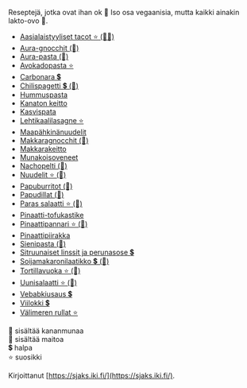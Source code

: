 Reseptejä, jotka ovat ihan ok 🥘 Iso osa vegaanisia, mutta kaikki ainakin lakto-ovo 🥦.

- [Aasialaistyyliset tacot ⭐ (🥛🥚)](https://sjaks.iki.fi/cookbook/recipe/aasiatacot)
- [Aura-gnocchit (🥛)](https://sjaks.iki.fi/cookbook/recipe/auragnocchit)
- [Aura-pasta (🥛)](https://sjaks.iki.fi/cookbook/recipe/aurapasta)
- [Avokadopasta ⭐](https://sjaks.iki.fi/cookbook/recipe/avokadopasta)
- [Carbonara 💲](https://sjaks.iki.fi/cookbook/recipe/carbonara)
- [Chilispagetti 💲 (🥛)](https://sjaks.iki.fi/cookbook/recipe/chilispagetti)
- [Hummuspasta](https://sjaks.iki.fi/cookbook/recipe/hummuspasta)
- [Kanaton keitto](https://sjaks.iki.fi/cookbook/recipe/kanatonkeitto)
- [Kasvispata](https://sjaks.iki.fi/cookbook/recipe/kasvispata)
- [Lehtikaalilasagne ⭐](https://sjaks.iki.fi/cookbook/recipe/lehtikaalilasagne)
- [Maapähkinänuudelit](https://sjaks.iki.fi/cookbook/recipe/maapahkinanuudelit)
- [Makkaragnocchit (🥛)](https://sjaks.iki.fi/cookbook/recipe/makkaragnocchit)
- [Makkarakeitto](https://sjaks.iki.fi/cookbook/recipe/makkarakeitto)
- [Munakoisoveneet](https://sjaks.iki.fi/cookbook/recipe/munakoisoveneet)
- [Nachopelti (🥛)](https://sjaks.iki.fi/cookbook/recipe/nachopelti)
- [Nuudelit ⭐ (🥚)](https://sjaks.iki.fi/cookbook/recipe/nuudelit)
- [Papuburritot (🥛)](https://sjaks.iki.fi/cookbook/recipe/papuburritot)
- [Papudillat (🥛)](https://sjaks.iki.fi/cookbook/recipe/papudillat)
- [Paras salaatti ⭐ (🥛)](https://sjaks.iki.fi/cookbook/recipe/salaatti)
- [Pinaatti-tofukastike](https://sjaks.iki.fi/cookbook/recipe/pinaattitofukastike)
- [Pinaattipannari ⭐ (🥚)](https://sjaks.iki.fi/cookbook/recipe/pinaattipannari)
- [Pinaattipiirakka](https://sjaks.iki.fi/cookbook/recipe/pinaattipiirakka)
- [Sienipasta (🥛)](https://sjaks.iki.fi/cookbook/recipe/sienipasta)
- [Sitruunaiset linssit ja perunasose 💲](https://sjaks.iki.fi/cookbook/recipe/sitruunalinssit)
- [Soijamakaronilaatikko 💲 (🥚)](https://sjaks.iki.fi/cookbook/recipe/soijamakaronilaatikko)
- [Tortillavuoka ⭐ (🥛)](https://sjaks.iki.fi/cookbook/recipe/tortillavuoka)
- [Uunisalaatti ⭐ (🥛)](https://sjaks.iki.fi/cookbook/recipe/uunisalaatti)
- [Vebabkiusaus 💲](https://sjaks.iki.fi/cookbook/recipe/vebabkiusaus)
- [Viilokki 💲](https://sjaks.iki.fi/cookbook/recipe/viilokki)
- [Välimeren rullat ⭐](https://sjaks.iki.fi/cookbook/recipe/rullat)

🥚 sisältää kananmunaa  
🥛 sisältää maitoa  
💲 halpa  
⭐ suosikki  

Kirjoittanut [https://sjaks.iki.fi/](https://sjaks.iki.fi/).